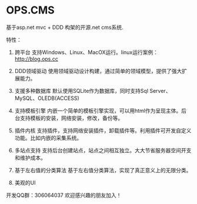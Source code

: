 OPS.CMS
===========

基于asp.net mvc + DDD 构架的开源.net cms系统.

特性：

1. 跨平台
   支持Windows、Linux、MacOX运行。linux运行案例：http://blog.ops.cc

2. DDD领域驱动
   使用领域驱动设计构建，通过简单的领域模型，提供了强大扩展能力。

3. 支援多种数据库
   默认使用SQLite作为数据库，同时支持Sql Server、MySQL、OLEDB(ACCESS)

4. 支持模板引擎
   内嵌一个简单的模板引擎实现，可以用html作为呈现主体。后台支持模板的安装，网络安装，修改，备份等。

5. 插件内核
   支持插件，支持网络安装插件，卸载插件等。利用插件可开发自定义功能。比如内嵌的采集系统。

6. 多站点支持
   支持后台创建站点，站点之间相互独立。大大节省服务器空间开支和维护成本。

7. 基于左右值的分类算法
   基于左右值分类算法，实现了真正意义上的无限分类。

6. 美观的UI



开发QQ群：306064037  欢迎感兴趣的朋友加入！

